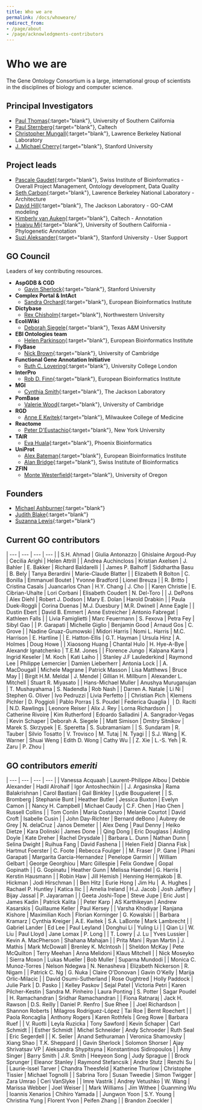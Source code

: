```yaml
---
title: Who we are
permalink: /docs/whoweare/
redirect_from: 
- /page/about
- /page/acknowledgments-contributors
---
```


# Who we are

The Gene Ontology Consortium is a large, international group of scientists in the disciplines of biology and computer science.

## Principal Investigators
+ [Paul Thomas](https://sites.google.com/usc.edu/thomaslab){:target="blank"}, University of Southern California
+ [Paul Sternberg](http://wormlab.caltech.edu/){:target="blank"}, Caltech
+ [Christopher Mungall](http://www.berkeleybop.org/people/chris-mungall){:target="blank"}, Lawrence Berkeley National Laboratory
+ [J. Michael Cherry](https://med.stanford.edu/profiles/j-michael-cherry){:target="blank"}, Stanford University


## Project leads
+ [Pascale Gaudet](https://orcid.org/0000-0003-1813-6857){:target="blank"}, Swiss Institute of Bioinformatics - Overall Project Management, Ontology development, Data Quality
+ [Seth Carbon](https://orcid.org/0000-0001-8244-1536){:target="blank"}, Lawrence Berkeley National Laboratory - Architecture
+ [David Hill](https://www.jax.org/research-and-faculty/faculty/research-scientists/david-hill){:target="blank"}, The Jackson Laboratory - GO-CAM modeling
+ [Kimberly van Auken](https://wormbase.org/resources/person/WBPerson1843){:target="blank"}, Caltech - Annotation
+ [Huaiyu Mi](https://keck.usc.edu/faculty-search/huaiyu-mi/){:target="blank"}, University of Southern California - Phylogenetic Annotation
+ [Suzi Aleksander](https://cherrylab.stanford.edu/people/suzi-aleksander){:target="blank"}, Stanford University - User Support

## GO Council
Leaders of key contributing resources.
- __AspGDB & CGD__
  - [Gavin Sherlock](https://web.stanford.edu/group/sherlocklab/){:target="blank"}, Stanford University
- __Complex Portal & IntAct__
  - [Sandra Orchard](https://www.ebi.ac.uk/about/people/sandra-orchard){:target="blank"}, European Bioinformatics Institute  
- __Dictybase__
  - [Rex	Chisholm](https://www.feinberg.northwestern.edu/faculty-profiles/az/profile.html?xid=10466){:target="blank"}, Northwestern University
- __EcoliWiki__
  - [Deborah Siegele](https://www.bio.tamu.edu/faculty-page-deborah-siegele/){:target="blank"}, Texas A&M University
- __EBI Ontologies team__
  - [Helen	Parkinson](https://www.ebi.ac.uk/about/people/helen-parkinson){:target="blank"}, European Bioinformatics Institute
- __FlyBase__
  - [Nick	Brown](https://www.pdn.cam.ac.uk/directory/nick-brown){:target="blank"}, University of Cambridge
- __Functional Gene Annotation Initiative__
  - [Ruth C.	Lovering](https://iris.ucl.ac.uk/iris/browse/profile?upi=RCLOV36){:target="blank"}, University College London
- __InterPro__
  - [Rob D. Finn](https://www.ebi.ac.uk/about/people/rob-finn){:target="blank"}, European Bioinformatics Institute
- __MGI__
  - [Cynthia Smith](https://www.jax.org/research-and-faculty/faculty/research-scientists/cynthia-smith){:target="blank"}, The Jackson Laboratory
- __PomBase__
  - [Valerie	Wood](https://www.sysbiol.cam.ac.uk/Investigators/val-wood){:target="blank"}, University of Cambridge
- __RGD__
  - [Anne E Kwitek](https://www.mcw.edu/departments/physiology/people/anne-e-kwitek-phd){:target="blank"}, Milwaukee College of Medicine
- __Reactome__
  - [Peter	D'Eustachio](https://orcid.org/0000-0002-5494-626X){:target="blank"}, New York University
- __TAIR__
  - [Eva Huala](https://orcid.org/0000-0003-4631-7241){:target="blank"}, Phoenix Bioinformatics
- __UniProt__
  - [Alex	Bateman](https://www.ebi.ac.uk/about/people/alex-bateman){:target="blank"}, European Bioinformatics Institute
  - [Alan Bridge](https://orcid.org/0000-0003-2148-9135){:target="blank"}, Swiss Institute of Bioinformatics
- __ZFIN__
  - [Monte	Westerfield](https://ion.uoregon.edu/content/monte-westerfield){:target="blank"}, University of Oregon
  
## Founders

- [Michael Ashburner](https://en.wikipedia.org/wiki/Michael_Ashburner){:target="blank"}
- [Judith Blake](https://en.wikipedia.org/wiki/Judith_Blake_(scientist)){:target="blank"}
- [Suzanna Lewis](https://en.wikipedia.org/wiki/Suzanna_Lewis){:target="blank"}

## Current GO contributors

| --- | --- | --- | --- |
| S.H.	Ahmad | Giulia	Antonazzo | Ghislaine	Argoud-Puy | Cecilia	Arighi | Helen	Attrill |
| Andrea	Auchincloss | Kristian	Axelsen | J.	Bahler | E.	Bakker | Richard	Baldarelli |
| James P.	Balhoff | Siddhartha	Basu | B.	Bely | Tanya	Berardini | Marie-Claude	Blatter |
| Elizabeth R	Bolton | C.	Bonilla | Emmanuel	Boutet | Yvonne	Bradford | Lionel	Breuza |
| R.	Britto | Cristina	Casals | Juancarlos	Chan | H.Y.	Chang | J. Cho |
| Karen	Christie | E.	Cibrian-Uhalte | Lori	Corbani | Elisabeth	Coudert | N. Del-Toro |
| J.	DePons | Alex	Diehl | Robert J.	Dodson | Mary E.	Dolan | Harold	Drabkin |
| Paula	Duek-Roggli | Corina	Duenas | M.J.	Duesbury | M.R.	Dwinell | Anne	Eagle |
| Dustin	Ebert | David B. Emmert | Anne	Estreicher | Antonio	Fabregat | Kathleen	Falls |
| Livia	Famiglietti | Marc Feuermann | S.	Fexova | Petra	Fey | Sibyl	Gao |
| P.	Garapati | Michelle	Giglio | Benjamin	Good |  Arnaud	Gos | C.	Grove |
| Nadine	Gruaz-Gumowski | Midori	Harris | Nomi L.	Harris | M.C.	Harrison | E.	Hartline |
| E.	Hatton-Ellis | G.T.	Hayman | Ursula	Hinz | A.	Holmes | Doug	Howe |
| Xiaosong	Huang | Chantal	Hulo | H.	Hye-A-Bye | Alexandr 	Ignatchenko | T.E.M.	Jones |
| Florence	Jungo | Kalpana	Karra | Ingrid	Keseler | M.	Koch | Kati	Laiho |
| Stanley J.F	Laulederkind | Raymond	Lee | Philippe	Lemercier | Damien	Lieberherr | Antonia	Lock |
| A.	MacDougall | Michele	Magrane | Patrick	Masson | Lisa	Matthews | Bruce	May |
| Birgit H.M. Meldal | J.	Mendel | Gillian H.	Millburn | Alexander L.	Mitchell | Stuart R.	Miyasato |
| Hans-Michael	Muller | Anushya	Muruganujan | T.	Mushayahama | S.	Nadendla | Rob	Nash |
| Darren A.	Natale | Li	Ni | Stephen G.	Oliver | Ivo	Pedruzzi | Livia	Perfetto |
| Christian	Pich | Klemens	Pichler | D.	Poggioli | Pablo	Porras | S.	Poudel | Federica Quaglia | 
| D.	Raciti | N.D.	Rawlings | Leonore	Reiser | Alix J.	Rey | Lorna	Richardson |
| Catherine	Rivoire | Kim	Rutherford | Edoardo Salladini | A.	Sangrador-Vegas | Kevin	Schaper | Deborah A.	Siegele |
| Matt	Simison | Dmitry	Sitnikov | Marek S.	Skrzypek | E.	Speretta | S.	Subramaniam |
| S.	Sundaram | R.	Tauber | Silvio Tosatto | V.	Trovisco | M.	Tutaj | N.	Tyagi |
| S.J.	Wang | K.	Warner | Shuai	Weng | Edith D.	Wong | Cathy	Wu |
|	Z.	Xie | L.-S.	Yeh | R.	Zaru | P.	Zhou |

## GO contributors *emeriti*

| --- | --- | --- | --- |
| Vanessa	Acquaah | Laurent-Philippe Albou | Debbie Alexander | Hadil Alrohaif | Igor	Antoshechkin |
| J.	Argasinska | Rama	Balakrishnan | Carol	Bastiani |  Gail	Binkley | Lydie	Bougueleret |
| S.	Bromberg |	Stephanie	Bunt |	Heather	Butler | Jessica	Buxton |	Evelyn	Camon |
| Nancy H. Campbell |	Michael	Caudy |	C.F.	Chen | Hao Chen |	Russell	Collins |
|	Tom	Conlin |	Maria	Costanzo | Melanie	Courtot |	David	Croft |	Isabelle	Cusin |
|	John	Day-Richter |	Bernard	deBono | Aubrey	de Grey |	N.	delaCruz |	Janos	Demeter |
| Alex Deng |	Paul	Denny |	Heiko	Dietze |	Kara	Dolinski |	James	Done |
|	Qing	Dong | Eric	Douglass | Aisling	Doyle |	Kate	Dreher | Rachel	Drysdale |
| Barbara L.	Dunn | Nathan	Dunn |	Selina	Dwight |	Ruihua	Fang |	David	Fashena |
| Helen	Field |	Dianna	Fisk |	Hartmut	Foerster |	C.	Foote |	Rebecca	Foulger |
|	M.	Fraser | P. Gane |	Phani	Garapati |	Margarita	Garcia-Hernandez | Penelope	Garmiri |
|	William	Gelbart | George	Georghiou |	Marc	Gillespie | Felix	Gondwe |	Gopal	Gopinath |
|	G.	Gopinatu | Heather Gunn |	Melissa	Haendel |	G.	Harris |	Kerstin	Hausmann |
|	Robin	Haw |	Jill	Hemish |	Henning	Hermjakob |	B.	Hickman |	Jodi	Hirschman |
|	Ben	Hitz |	Eurie	Hong | Jim Hu |  A.	Hughes | Rachael P. Huntley |	Katica	Ilic |
|	Amelia	Ireland |	H.J.	Jacob |	Josh	Jaffery |	Bijay	Jassal |	P.	Jayaraman |
|	Geeta	Joshi-Tope |	Steve	Jupe | Eric Just |	James	Kadin |	Patrick	Kalita |
|	Peter	Karp |	AS	Karthikeyan |	Andrew	Kasarskis |	Guillaume	Keller |	Paul	Kersey |
| Varsha	Khodiyar |	Ranjana	Kishore | Maximilian	Koch |	Florian	Korninger |	G.	Kowalski |
| Barbara Kramarz |	Cynthia	Kreiger |	A.E.	Kwitek |  S.A.	LaBonte | Mark	Lambrecht |
|	Gabriel	Lander | Ed	Lee |	Paul	Leyland |	Donghui	Li |	Yuling	Li |
|	Qian	Li |	W.	Liu |	Paul	Lloyd |	Jane	Lomax | P.	Long |
|	T.	Lowry |	J.	Lu | Yves	Lussier | Kevin A.	MacPherson | Shahana	Mahajan |
|	Prita	Mani |	Ryan	Martin |	J.	Mathis | Mark	McDowall |	Brenley K.	McIntosh |
|	Sheldon	McKay |	Pete	McQuilton |	Terry	Meehan | Anna	Melidoni | Klaus Mitchell |
|	Nick	Moseyko |	Sierra	Moxon |	Lukas	Mueller |	Bob	Muller | Suparna	Mundodi |
|	Monica C.	Munoz-Torres |	Nelson	Ndegwa |	N.	Nenasheva |	Elizabeth	Nickerson |	R.	Nigam |
| Patrick C.	Ng |	G.	Nuka |	Claire	O'Donovan |	Gavin	O'Kelly |	Marija	Orlic-Milacic |
| David	Osumi-Sutherland |	Rose	Oughtred |	Holly	Paddock |	Julie	Park |	D.	Pasko |
|	Kelley	Paskov | Sejal Patel |	Victoria	Petri |	Karen	Pilcher-Kestin | Sandra M. Pinheiro 
|	Laura	Ponting |	S.	Potter |	Sagar	Poudel |	H.	Ramachandran |	Sridhar	Ramachandran |
| Fiona Ratnaraj | Jack H. Rawson |	D.S.	Reilly |	Daniel P.	Renfro |	Sue	Rhee |
| Joel	Richardson |	Shannon	Roberts |	Milagros	Rodríguez-López |	Tai	Roe |	Bernt	Roechert |
| Paola	Roncaglia | Anthony	Rogers | Karen	Rothfels | Greg Rowe |	Barbara	Ruef |
| V.	Ruotti |	Leyla	Ruzicka | Tony	Sawford |	Kevin	Schaper |	Carl	Schmidt |
| Esther	Schmidt | Michel	Schneider |	Andy	Schroeder |	Ruth	Seal |	Eric	Segerdell |
|	K.	Seiler |	Anand	Sethuraman |	Veronica	Shamovsky |	Xiang	Shao | T.K.	Sheppard |
| Gavin	Sherlock | Solomon	Shorser | Ajay	Shrivatsav VP | Aleksandra	Shypitsyna |	Konstantinos	Sidiropoulos |
| Amy	Singer |	Barry	Smith |	J.R.	Smith |	Heeyeon	Song |	Judy	Sprague |
| Brock	Sprunger |	Eleanor	Stanley |	Raymond	Stefancsik |	Andre	Stutz | Renzhi Su |
| Laurie-Issel	Tarver | Chandra	Theesfeld | Katherine Thurlow |	Christophe	Tissier |	Michael	Tognolli |
| Sabrina	Toro |	Susan	Tweedie |	Simon	Twigger |	Zara Umrao | Ceri	VanSlyke |
| Imre	Vastrik |	Andrey	Vetushko |	W.	Wang |	Marissa	Webber |	Joel	Weiser |
| Mark	Williams |	Jim	Withee |	Guanming	Wu |	Ioannis	Xenarios |	Chihiro	Yamada |
| Jungwon	Yoon |	S.Y.	Young	| Christina	Yung |	Florent	Yvon |	Peifen	Zhang |
| Brandon	Zoeckler |
